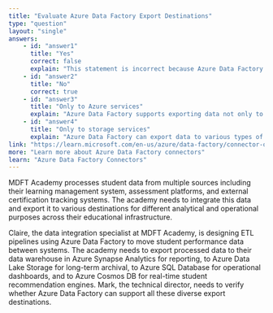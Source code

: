 ```yaml
---
title: "Evaluate Azure Data Factory Export Destinations"
type: "question"
layout: "single"
answers:
    - id: "answer1"
      title: "Yes"
      correct: false
      explain: "This statement is incorrect because Azure Data Factory supports a much broader range of export destinations beyond just Azure Data Lake Storage and Azure Synapse Analytics, including Azure SQL Database, Azure Blob Storage, Azure Cosmos DB, and many other data stores."
    - id: "answer2"
      title: "No"
      correct: true
    - id: "answer3"
      title: "Only to Azure services"
      explain: "Azure Data Factory supports exporting data not only to various Azure services but also to on-premises data stores and other cloud platforms through its extensive collection of connectors and integration capabilities."
    - id: "answer4"
      title: "Only to storage services"
      explain: "Azure Data Factory can export data to various types of destinations including databases (Azure SQL Database, SQL Server), analytics services (Azure Synapse Analytics), storage services (Azure Blob Storage, Azure Data Lake Storage), and many other data platforms."
link: "https://learn.microsoft.com/en-us/azure/data-factory/connector-overview"
more: "Learn more about Azure Data Factory connectors"
learn: "Azure Data Factory Connectors"
---
```


MDFT Academy processes student data from multiple sources including their learning management system, assessment platforms, and external certification tracking systems. The academy needs to integrate this data and export it to various destinations for different analytical and operational purposes across their educational infrastructure.

Claire, the data integration specialist at MDFT Academy, is designing ETL pipelines using Azure Data Factory to move student performance data between systems. The academy needs to export processed data to their data warehouse in Azure Synapse Analytics for reporting, to Azure Data Lake Storage for long-term archival, to Azure SQL Database for operational dashboards, and to Azure Cosmos DB for real-time student recommendation engines. Mark, the technical director, needs to verify whether Azure Data Factory can support all these diverse export destinations.